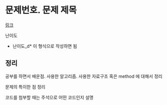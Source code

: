 # 문제번호. 문제 제목

[링크](https://swexpertacademy.com/main/main.do)

난이도

- 난이도\_d\* 이 형식으로 작성하면 됨

## 정리

공부를 하면서 배운점. 사용한 알고리즘. 사용한 자료구조 혹은 method 에 대해서 정리

문제의 특이한 점 정리

코드를 첨부할 때는 주석으로 어떤 코드인지 설명
